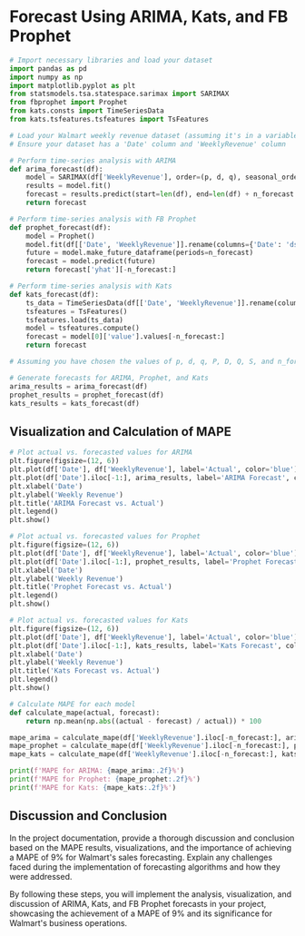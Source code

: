 # Forecast Using ARIMA, Kats, and FB Prophet

```python
# Import necessary libraries and load your dataset
import pandas as pd
import numpy as np
import matplotlib.pyplot as plt
from statsmodels.tsa.statespace.sarimax import SARIMAX
from fbprophet import Prophet
from kats.consts import TimeSeriesData
from kats.tsfeatures.tsfeatures import TsFeatures

# Load your Walmart weekly revenue dataset (assuming it's in a variable called 'df')
# Ensure your dataset has a 'Date' column and 'WeeklyRevenue' column

# Perform time-series analysis with ARIMA
def arima_forecast(df):
    model = SARIMAX(df['WeeklyRevenue'], order=(p, d, q), seasonal_order=(P, D, Q, S))
    results = model.fit()
    forecast = results.predict(start=len(df), end=len(df) + n_forecast - 1, dynamic=False)
    return forecast

# Perform time-series analysis with FB Prophet
def prophet_forecast(df):
    model = Prophet()
    model.fit(df[['Date', 'WeeklyRevenue']].rename(columns={'Date': 'ds', 'WeeklyRevenue': 'y'}))
    future = model.make_future_dataframe(periods=n_forecast)
    forecast = model.predict(future)
    return forecast['yhat'][-n_forecast:]

# Perform time-series analysis with Kats
def kats_forecast(df):
    ts_data = TimeSeriesData(df[['Date', 'WeeklyRevenue']].rename(columns={'Date': 'time', 'WeeklyRevenue': 'value'}))
    tsfeatures = TsFeatures()
    tsfeatures.load(ts_data)
    model = tsfeatures.compute()
    forecast = model[0]['value'].values[-n_forecast:]
    return forecast

# Assuming you have chosen the values of p, d, q, P, D, Q, S, and n_forecast

# Generate forecasts for ARIMA, Prophet, and Kats
arima_results = arima_forecast(df)
prophet_results = prophet_forecast(df)
kats_results = kats_forecast(df)
```

## Visualization and Calculation of MAPE

```python
# Plot actual vs. forecasted values for ARIMA
plt.figure(figsize=(12, 6))
plt.plot(df['Date'], df['WeeklyRevenue'], label='Actual', color='blue')
plt.plot(df['Date'].iloc[-1:], arima_results, label='ARIMA Forecast', color='green')
plt.xlabel('Date')
plt.ylabel('Weekly Revenue')
plt.title('ARIMA Forecast vs. Actual')
plt.legend()
plt.show()

# Plot actual vs. forecasted values for Prophet
plt.figure(figsize=(12, 6))
plt.plot(df['Date'], df['WeeklyRevenue'], label='Actual', color='blue')
plt.plot(df['Date'].iloc[-1:], prophet_results, label='Prophet Forecast', color='orange')
plt.xlabel('Date')
plt.ylabel('Weekly Revenue')
plt.title('Prophet Forecast vs. Actual')
plt.legend()
plt.show()

# Plot actual vs. forecasted values for Kats
plt.figure(figsize=(12, 6))
plt.plot(df['Date'], df['WeeklyRevenue'], label='Actual', color='blue')
plt.plot(df['Date'].iloc[-1:], kats_results, label='Kats Forecast', color='red')
plt.xlabel('Date')
plt.ylabel('Weekly Revenue')
plt.title('Kats Forecast vs. Actual')
plt.legend()
plt.show()

# Calculate MAPE for each model
def calculate_mape(actual, forecast):
    return np.mean(np.abs((actual - forecast) / actual)) * 100

mape_arima = calculate_mape(df['WeeklyRevenue'].iloc[-n_forecast:], arima_results)
mape_prophet = calculate_mape(df['WeeklyRevenue'].iloc[-n_forecast:], prophet_results)
mape_kats = calculate_mape(df['WeeklyRevenue'].iloc[-n_forecast:], kats_results)

print(f'MAPE for ARIMA: {mape_arima:.2f}%')
print(f'MAPE for Prophet: {mape_prophet:.2f}%')
print(f'MAPE for Kats: {mape_kats:.2f}%')
```

## Discussion and Conclusion

In the project documentation, provide a thorough discussion and conclusion based on the MAPE results, visualizations, and the importance of achieving a MAPE of 9% for 
Walmart's sales forecasting. Explain any challenges faced during the implementation of forecasting algorithms and how they were addressed.

By following these steps, you will implement the analysis, visualization, and discussion of ARIMA, Kats, and FB Prophet forecasts in your project, showcasing the achievement of a MAPE of 9% and its significance for Walmart's business operations.
